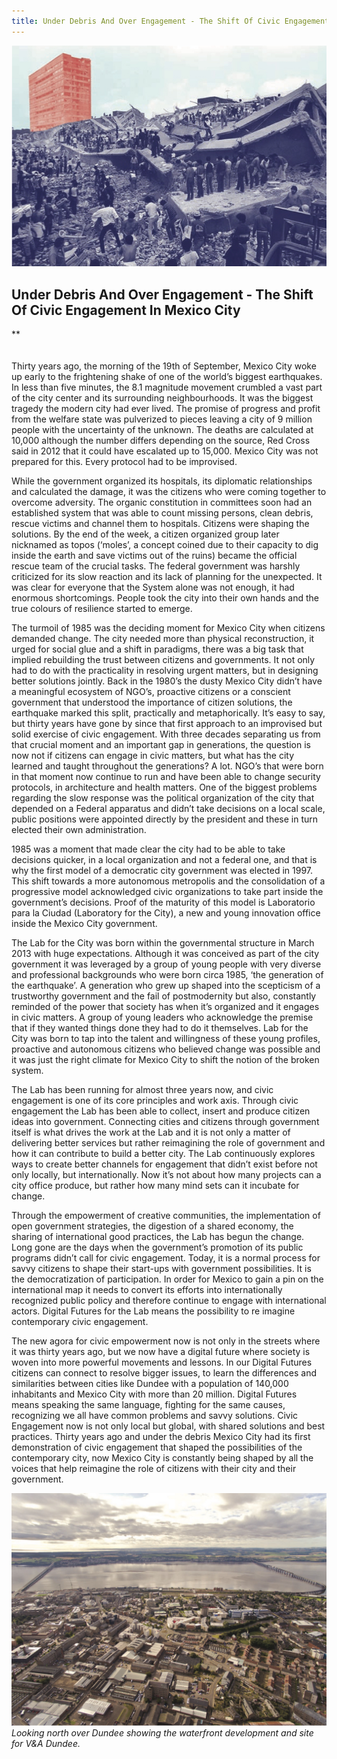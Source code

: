 ```yaml
---
title: Under Debris And Over Engagement - The Shift Of Civic Engagement In Mexico City
---
```


![](images/06a.jpg)

## Under Debris And Over Engagement - The Shift Of Civic Engagement In Mexico City
**
<br />
<br />
<br />
Thirty years ago, the morning of the 19th of September, Mexico City woke up early to the frightening shake of one of the world’s biggest earthquakes. In less than five minutes, the 8.1 magnitude movement crumbled a vast part of the city center and its surrounding neighbourhoods. It was the biggest tragedy the modern city had ever lived. The promise of progress and profit from the welfare state was pulverized to pieces leaving a city of 9 million people with the uncertainty of the unknown. The deaths are calculated at 10,000 although the number differs depending on the source, Red Cross said in 2012 that it could have escalated up to 15,000. Mexico City was not prepared for this. Every protocol had to be improvised.

While the government organized its hospitals, its diplomatic relationships and calculated the damage, it was the citizens who were coming together to overcome adversity. The organic constitution in committees soon had an established system that was able to count missing persons, clean debris, rescue victims and channel them to hospitals. Citizens were shaping the solutions. By the end of the week, a citizen organized group later nicknamed as topos (‘moles’, a concept coined due to their capacity to dig inside the earth and save victims out of the ruins) became the official rescue team of the crucial tasks. The federal government was harshly criticized for its slow reaction and its lack of planning for the unexpected. It was clear for everyone that the System alone was not enough, it had enormous shortcomings. People took the city into their own hands and the true colours of resilience started to emerge.

The turmoil of 1985 was the deciding moment for Mexico City when citizens demanded change. The city needed more than physical reconstruction, it urged for social glue and a shift in paradigms, there was a big task that implied rebuilding the trust between citizens and governments. It not only had to do with the practicality in resolving urgent matters, but in designing better solutions jointly. Back in the 1980’s the dusty Mexico City didn’t have a meaningful ecosystem of NGO’s, proactive citizens or a conscient government that understood the importance of citizen solutions, the earthquake marked this split, practically and metaphorically. It’s easy to say, but thirty years have gone by since that first approach to an improvised but solid exercise of civic engagement. With three decades separating us from that crucial moment and an important gap in generations, the question is now not if citizens can engage in civic matters, but what has the city learned and taught throughout the generations? A lot. NGO’s that were born in that moment now continue to run and have been able to change security protocols, in architecture and health matters. One of the biggest problems regarding the slow response was the political organization of the city that depended on a Federal apparatus and didn’t take decisions on a local scale, public positions were appointed directly by the president and these in turn elected their own administration.

1985 was a moment that made clear the city had to be able to take decisions quicker, in a local organization and not a federal one, and that is why the first model of a democratic city government was elected in 1997. This shift towards a more autonomous metropolis and the consolidation of a progressive model acknowledged civic organizations to take part inside the government’s decisions. Proof of the maturity of this model is Laboratorio para la Ciudad (Laboratory for the City), a new and young innovation office inside the Mexico City government.

The Lab for the City was born within the governmental structure in March 2013 with huge expectations. Although it was conceived as part of the city government it was leveraged by a group of young people with very diverse and professional backgrounds who were born circa 1985, ‘the generation of the earthquake’. A generation who grew up shaped into the scepticism of a trustworthy government and the fail of postmodernity but also, constantly reminded of the power that society has when it’s organized and it engages in civic matters. A group of young leaders who acknowledge the premise that if they wanted things done they had to do it themselves. Lab for the City was born to tap into the talent and willingness of these young profiles, proactive and autonomous citizens who believed change was possible and it was just the right climate for Mexico City to shift the notion of the broken system.

The Lab has been running for almost three years now, and civic engagement is one of its core principles and work axis. Through civic engagement the Lab has been able to collect, insert and produce citizen ideas into government. Connecting cities and citizens through government itself is what drives the work at the Lab and it is not only a matter of delivering better services but rather reimagining the role of government and how it can contribute to build a better city. The Lab continuously explores ways to create better channels for engagement that didn’t exist before not only locally, but internationally. Now it’s not about how many projects can a city office produce, but rather how many mind sets can it incubate for change.

Through the empowerment of creative communities, the implementation of open government strategies, the digestion of a shared economy, the sharing of international good practices, the Lab has begun the change. Long gone are the days when the government’s promotion of its public programs didn’t call for civic engagement. Today, it is a normal process for savvy citizens to shape their start-ups with government possibilities. It is the democratization of participation. In order for Mexico to gain a pin on the international map it needs to convert its efforts into internationally recognized public policy and therefore continue to engage with international actors. Digital Futures for the Lab means the possibility to re imagine contemporary civic engagement.

The new agora for civic empowerment now is not only in the streets where it was thirty years ago, but we now have a digital future where society is woven into more powerful movements and lessons. In our Digital Futures citizens can connect to resolve bigger issues, to learn the differences and similarities between cities like Dundee with a population of 140,000 inhabitants and Mexico City with more than 20 million. Digital Futures means speaking the same language, fighting for the same causes, recognizing we all have common problems and savvy solutions. Civic Engagement now is not only local but global, with shared solutions and best practices. Thirty years ago and under the debris Mexico City had its first demonstration of civic engagement that shaped the possibilities of the contemporary city, now Mexico City is constantly being shaped by all the voices that help reimagine the role of citizens with their city and their government.

![Looking north over Dundee showing the waterfront development and site for V&A Dundee.](images/06b.jpg)
*Looking north over Dundee showing the waterfront development and site for V&A Dundee.*
